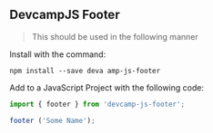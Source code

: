 ## DevcampJS Footer

>This should be used in the following manner

Install with the command:

```
npm install --save deva amp-js-footer
```

Add to a JavaScript Project with the following code:

```javascript
import { footer } from 'devcamp-js-footer';

footer ('Some Name');
```
